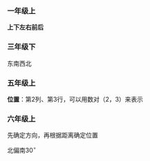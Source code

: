 ### 一年级上

**上下左右前后**

### 三年级下

东南西北

### 五年级上

**位置**：第2列、第3行，可以用数对（2，3）来表示

### 六年级上

先确定方向，再根据距离确定位置

北偏南$30^\circ$ 






